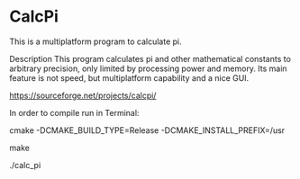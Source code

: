 # CalcPi

This is a multiplatform program to calculate pi.

Description
This program calculates pi and other mathematical constants to arbitrary precision, only limited by processing power and memory.
Its main feature is not speed, but multiplatform capability and a nice GUI.

https://sourceforge.net/projects/calcpi/

In order to compile run in Terminal:

cmake -DCMAKE_BUILD_TYPE=Release -DCMAKE_INSTALL_PREFIX=/usr

make

./calc_pi
